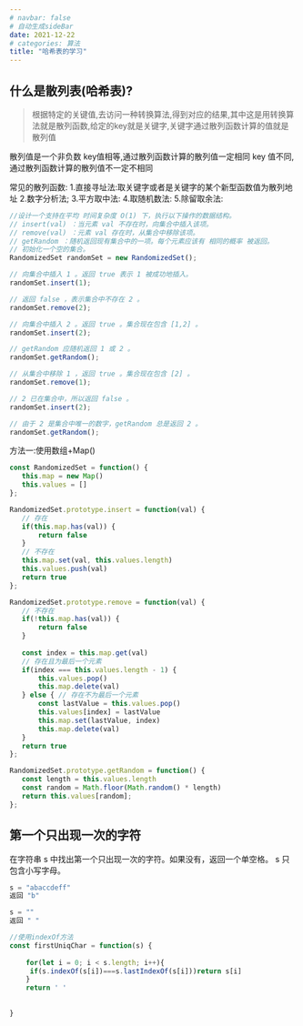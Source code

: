 ```yaml
---
# navbar: false
# 自动生成sideBar
date: 2021-12-22
# categories: 算法
title: "哈希表的学习"
---
```

## 什么是散列表(哈希表)?
>根据特定的关键值,去访问一种转换算法,得到对应的结果,其中这是用转换算法就是散列函数,给定的key就是关键字,关键字通过散列函数计算的值就是散列值

散列值是一个非负数
          key值相等,通过散列函数计算的散列值一定相同
          key 值不同,通过散列函数计算的散列值不一定不相同

常见的散列函数:
 1.直接寻址法:取关键字或者是关键字的某个新型函数值为散列地址
 2.数字分析法;
 3.平方取中法:
 4.取随机数法:
 5.除留取余法:

 ```js
//设计一个支持在平均 时间复杂度 O(1) 下，执行以下操作的数据结构。
// insert(val) ：当元素 val 不存在时，向集合中插入该项。
// remove(val) ：元素 val 存在时，从集合中移除该项。
// getRandom ：随机返回现有集合中的一项。每个元素应该有 相同的概率 被返回。
// 初始化一个空的集合。
RandomizedSet randomSet = new RandomizedSet();

// 向集合中插入 1 。返回 true 表示 1 被成功地插入。
randomSet.insert(1);

// 返回 false ，表示集合中不存在 2 。
randomSet.remove(2);

// 向集合中插入 2 。返回 true 。集合现在包含 [1,2] 。
randomSet.insert(2);

// getRandom 应随机返回 1 或 2 。
randomSet.getRandom();

// 从集合中移除 1 ，返回 true 。集合现在包含 [2] 。
randomSet.remove(1);

// 2 已在集合中，所以返回 false 。
randomSet.insert(2);

// 由于 2 是集合中唯一的数字，getRandom 总是返回 2 。
randomSet.getRandom();
 ```


 方法一:使用数组+Map()
 ```js
const RandomizedSet = function() {
    this.map = new Map()
    this.values = []
};

RandomizedSet.prototype.insert = function(val) {
    // 存在
    if(this.map.has(val)) {
        return false
    }
    // 不存在
    this.map.set(val, this.values.length)
    this.values.push(val)
    return true
};

RandomizedSet.prototype.remove = function(val) {
    // 不存在
    if(!this.map.has(val)) {
        return false
    } 
    
    const index = this.map.get(val)
    // 存在且为最后一个元素
    if(index === this.values.length - 1) {
        this.values.pop()
        this.map.delete(val)
    } else { // 存在不为最后一个元素
        const lastValue = this.values.pop()
        this.values[index] = lastValue
        this.map.set(lastValue, index)
        this.map.delete(val)
    }
    return true
};

RandomizedSet.prototype.getRandom = function() {
    const length = this.values.length
    const random = Math.floor(Math.random() * length)
    return this.values[random];
};

 ```


 ## 第一个只出现一次的字符
在字符串 s 中找出第一个只出现一次的字符。如果没有，返回一个单空格。 s 只包含小写字母。

```js
s = "abaccdeff"
返回 "b"

s = "" 
返回 " "

//使用indexOf方法
const firstUniqChar = function(s) {
   
    for(let i = 0; i < s.length; i++){
     if(s.indexOf(s[i])===s.lastIndexOf(s[i]))return s[i] 
    }
    return ' '
    
   
}
```